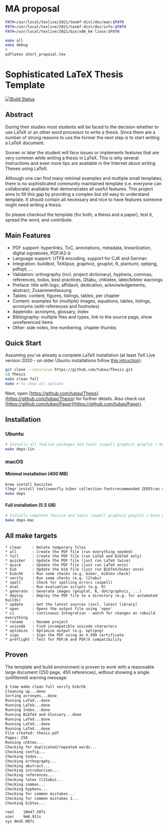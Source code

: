 # MA proposal
```bash
PATH=/usr/local/texlive/2021/texmf-dist/doc/man:$PATH
PATH=/usr/local/texlive/2021/texmf-dist/doc/info:$PATH
PATH=/usr/local/texlive/2021/bin/x86_64-linux:$PATH

make all
make debug
#
pdflatex short_proposal.tex
```



# Sophisticated LaTeX Thesis Template

[![Build Status](https://github.com/tubav/Thesis/workflows/test/badge.svg)](https://github.com/tubav/Thesis/actions)

## Abstract

During their studies most students will be faced to the decision whether
to use LaTeX or an other word processor to write a thesis. Since there are a
number of strong reasons to use the former the next step is to start
writing a LaTeX document.

Sooner or later the student will face issues or implements features that
are very common while writing a thesis in LaTeX. This is why several
instructions and even more tips are available in the Internet about
writing Theses using LaTeX.

Although one can find many minimal examples and multiple small templates, there
is no sophisticated community maintained template (i.e. everyone can collaborate)
available that demonstrates all useful features. This project aims to fill this gap by
providing a complex but stil easy to understand template. It should contain all
necessary and nice to have features someone might need writing a thesis.

So please checkout the template (for both, a thesis and a paper), test it, spread the word, and contribute.

## Main Features

* PDF support: hyperlinks, ToC, annotations, metadata, linearlization, digital signatures, PDF/A2-b
* Language support: UTF8 encoding, support for CJK and German
* Integration: buildbot, TeXlipse, graphviz, gnuplot, R, plantuml, optipng, pdfopt, ...
* Validation: orthography (incl. project dictionary), hyphens, commas, references, todos, best practices, l2tabu, chklatex, latex/bibtex warnings
* Preface: title with logo, affidavit, dedication, acknowledgements, abstract, Zusammenfassung
* Tables: content, figures, listings, tables, per chapter
* Content: examples for (multiple) images, equations, tables, listings, acronyms (with references and footnotes)
* Appendix: acronyms, glossary, index
* Bibliography: multiple files and types, link to the source page, show unreferenced items
* Other: side notes, line numbering, chapter thumbs

## Quick Start

Assuming you've already a complete LaTeX installation (at least TeX Live version 2020 - on older Ubuntu installations follow [this intruction](https://tex.stackexchange.com/questions/540429/tlmgr-in-ubuntu-20-04-local-tex-live-2019-is-older-than-remote-repository-2/545502#545502)):

```bash
git clone --recursive https://github.com/tubav/Thesis.git
cd Thesis
make clean full
make # to show all options
```

Next, open [https://github.com/tubav/Thesis](https://github.com/tubav/Thesis) for further details. Also check out [https://github.com/tubav/Paper](https://github.com/tubav/Paper).

## Installation

### Ubuntu

```bash
# Installs all TexLive packages and tools (aspell graphviz gnuplot r-base plantuml)
make deps-lin
```

### macOS

#### Minimal installation (400 MB)

```bash
brew install basictex
tlmgr install texliveonfly biber collection-fontsrecommended IEEEtran xindy
make deps
```

#### Full installation (5.5 GB)

```bash
# Installs complete TexLive and tools (aspell graphviz gnuplot r-base plantuml)
make deps-mac
```

## All make targets

```text
* clean     : Delete temporary files
* all       : Create the PDF file (run everything needed)
* full      : Create the PDF file (run LaTeX and BibTeX only)
* quicker   : Update the PDF file (just run LaTeX twice)
* quick     : Update the PDF file (just run LaTeX once)
* bib       : Update the bib file (just run BibTeX/biber once)
* bibchk    : Run some checks (e.g. biber, bibtex-check)
* verify    : Run some checks (e.g. l2tabu)
* spell     : Check for spelling errors (aspell)
* eval      : Run evaluation scripts (e.g. R)
* generate  : Generate images (gnuplot, R, dot/graphviz, ...)
* deploy    : Deploy the PDF file to a directory (e.g. for automated builds)
* update    : Get the latest sources (incl. latest library)
* open      : Opens the output file using 'open'
* ci        : Continuous Integration - watch for changes an rebuild everything
* rename    : Rename project
* unicode   : Find incompatible unicode characters
* optimize  : Optimize output (e.g. optipng)
* sign      : Sign the PDF using an X.509 certificate
* preflight : Test for PDF/A and PDF/X compatibility
```

## Proven

The template and build environment is proven to work
with a reasonable large document (250 page, 450 references),
without showing a single (unfiltered) warning message:

```bash
$ time make clean full verify bibchk
Cleaning up...done
Sorting acronyms...done
Running LaTeX...done
Running LaTeX...done
Running Index...done
Running BibTeX and Glossary...done
Running LaTeX...done
Running LaTeX...done
Running LaTeX...done
File created: thesis.pdf
Pages: 250
Running chktex...
Checking for duplicated/repeated words...
Checking config...
Checking todos...
Checking orthography...
Checking abstract...
Checking introduction...
Checking references...
Checking latex (l2tabu)...
Checking commas...
Checking hyphens...
Checking for common mistakes...
Checking for common mistakes 2...
Checking bibtex...

real	10m47.507s
user	9m0.911s
sys	0m35.007s
```
